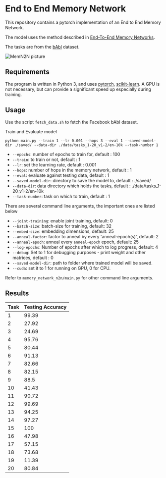# End to End Memory Network
This repository contains a pytorch implementation of an End to End Memory Network.

The model uses the method described in [End-To-End Memory Networks](http://arxiv.org/abs/1503.08895).

The tasks are from the [bAbl](http://arxiv.org/abs/1502.05698) dataset.

![MemN2N picture](https://camo.githubusercontent.com/ba1c7dbbccc5dd51d4a76cc6ef849bca65a9bf4d/687474703a2f2f692e696d6775722e636f6d2f6e7638394a4c632e706e67)

## Requirements
The program is written in Python 3, and uses [pytorch](http://pytorch.org/), [scikit-learn](https://scikit-learn.org/). A GPU is not necessary, but can provide a significant speed up especially during training.

## Usage
Use the script `fetch_data.sh` to fetch the Facebook bAbI dataset.

Train and Evaluate model
```
python main.py --train 1 --lr 0.001 --hops 3 --eval 1 --saved-model-dir ./saved/ --data-dir ./data/tasks_1-20_v1-2/en-10k --task-number 1
```
* `--epochs`: number of epochs to train for, default : 100
* `--train`: to train or not, default : 1
* `--lr`: set the learning rate, default : 0.001
* `--hops`: number of hops in the memory network, default : 1
* `--eval`: evaluate against testing data, default : 1
* `--saved-model-dir`: directory to save the model to, default : ./saved/
* `--data-dir`: data directory which holds the tasks, default : ./data/tasks_1-20_v1-2/en-10k
* `--task-number`: task on which to train, default : 1


There are several command line arguments, the important ones are listed below
* `--joint-training`: enable joint training, default: 0
* `--batch-size`: batch-size for training, default: 32
* `--embed-size`: embedding dimensions, default: 25
* `--anneal-factor`: factor to anneal by every 'anneal-epoch(s)', default: 2
* `--anneal-epoch`: anneal every `anneal-epoch` epoch, default: 25
* `--log-epochs`: Number of epochs after which to log progress, default: 4
* `--debug`: Set to 1 for debugging purposes - print weight and other matrices, default : 0
* `--saved-model-dir`: path to folder where trained model will be saved.
* `--cuda`: set it to 1 for running on GPU, 0 for CPU.

Refer to ``memory_network_n2n/main.py`` for other command line arguments.

## Results

Task  |  Testing Accuracy
------|------------------
1     |  99.39
2     |  27.92
3     |  24.69
4     |  95.76
5     |  80.44
6     |  91.13
7     |  82.66
8     |  82.15
9     |  88.5
10    |  41.43
11    |  90.72
12    |  99.69
13    |  94.25
14    |  97.27
15    |  100
16    |  47.98
17    |  57.15
18    |  73.68
19    |  11.39
20    |  80.84
